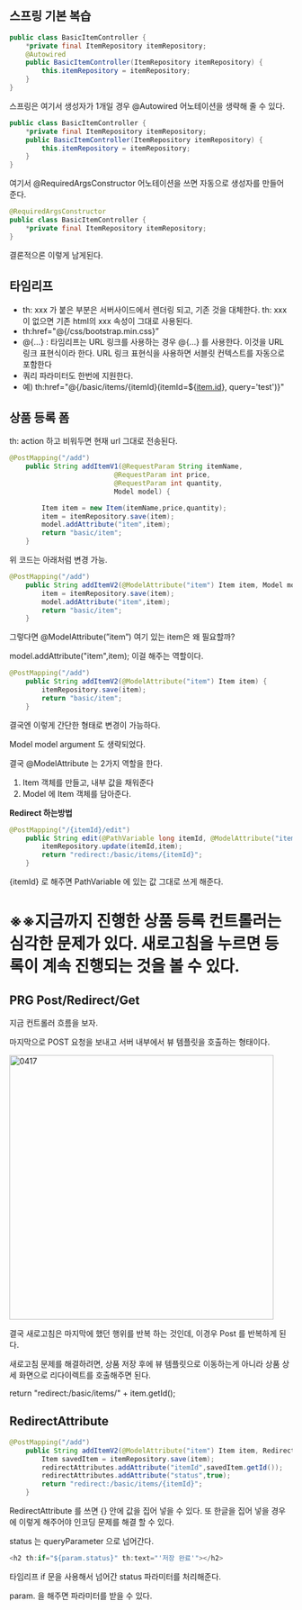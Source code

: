 ## 스프링 기본 복습

```java
public class BasicItemController {
    *private final ItemRepository itemRepository;
    @Autowired
    public BasicItemController(ItemRepository itemRepository) {
        this.itemRepository = itemRepository;
    }
}
```

스프링은 여기서 생성자가 1개일 경우 @Autowired 어노테이션을 생략해 줄 수 있다.

```java
public class BasicItemController {
    *private final ItemRepository itemRepository;
    public BasicItemController(ItemRepository itemRepository) {
        this.itemRepository = itemRepository;
    }
}
```

여기서 @RequiredArgsConstructor 어노테이션을 쓰면 자동으로 생성자를 만들어 준다.

```java
@RequiredArgsConstructor
public class BasicItemController {
    *private final ItemRepository itemRepository;
}
```

결론적으론 이렇게 남게된다.

## 타임리프

- th: xxx 가 붙은 부분은 서버사이드에서 렌더링 되고, 기존 것을 대체한다. th: xxx 이 없으면 기존 html의 xxx 속성이 그대로 사용된다.
- th:href="@{/css/bootstrap.min.css}”
- @{...} : 타임리프는 URL 링크를 사용하는 경우 @{...} 를 사용한다. 이것을 URL 링크 표현식이라 한다.
URL 링크 표현식을 사용하면 서블릿 컨텍스트를 자동으로 포함한다
- 쿼리 파라미터도 한번에 지원한다.
- 예) th:href="@{/basic/items/{itemId}(itemId=${[item.id](http://item.id/)}, query='test')}"
    
    

## 상품 등록 폼

th: action 하고 비워두면 현재 url 그대로 전송된다.

```java
@PostMapping("/add")
    public String addItemV1(@RequestParam String itemName,
                          @RequestParam int price,
                          @RequestParam int quantity,
                          Model model) {

        Item item = new Item(itemName,price,quantity);
        item = itemRepository.save(item);
        model.addAttribute("item",item);
        return "basic/item";
    }
```

위 코드는 아래처럼 변경 가능.

```java
@PostMapping("/add")
    public String addItemV2(@ModelAttribute("item") Item item, Model model) {
        item = itemRepository.save(item);
        model.addAttribute("item",item);
        return "basic/item";
    }
```

그렇다면 @ModelAttribute(”item”) 여기 있는 item은 왜 필요할까?

model.addAttribute("item",item); 이걸 해주는 역할이다.

```java
@PostMapping("/add")
    public String addItemV2(@ModelAttribute("item") Item item) {
        itemRepository.save(item);
        return "basic/item";
    }
```

결국엔 이렇게 간단한 형태로 변경이 가능하다.

Model model argument 도 생략되었다. 

결국 @ModelAttribute 는 2가지 역할을 한다.

1. Item 객체를 만들고, 내부 값을 채워준다
2. Model 에 Item 객체를 담아준다.

**Redirect 하는방법**

```java
@PostMapping("/{itemId}/edit")
    public String edit(@PathVariable long itemId, @ModelAttribute("item") Item item) {
        itemRepository.update(itemId,item);
        return "redirect:/basic/items/{itemId}";
    }
```

{itemId} 로 해주면 PathVariable 에 있는 값 그대로 쓰게 해준다.

# ※※지금까지 진행한 상품 등록 컨트롤러는 심각한 문제가 있다. 새로고침을 누르면 등록이 계속 진행되는 것을 볼 수 있다.

## PRG Post/Redirect/Get

지금 컨트롤러 흐름을 보자.

마지막으로 POST 요청을 보내고 서버 내부에서 뷰 템플릿을 호출하는 형태이다.

<img width="470" alt="0417" src="https://user-images.githubusercontent.com/108070719/232489690-c23f264b-897e-4838-9d36-c42c18380578.PNG">

결국 새로고침은 마지막에 했던 행위를 반복 하는 것인데, 이경우 Post 를 반복하게 된다.

새로고침 문제를 해결하려면, 상품 저장 후에 뷰 템플릿으로 이동하는게 아니라 상품 상세 화면으로 리다이렉트를 호출해주면 된다.

return "redirect:/basic/items/" + item.getId();

## RedirectAttribute

```java
@PostMapping("/add")
    public String addItemV2(@ModelAttribute("item") Item item, RedirectAttributes redirectAttributes) {
        Item savedItem = itemRepository.save(item);
        redirectAttributes.addAttribute("itemId",savedItem.getId());
        redirectAttributes.addAttribute("status",true);
        return "redirect:/basic/items/{itemId}";
    }
```

RedirectAttribute 를 쓰면 {} 안에 값을 집어 넣을 수 있다. 또 한글을 집어 넣을 경우에 이렇게 해주어야 인코딩 문제를 해결 할 수 있다.

status 는 queryParameter 으로 넘어간다.

```java
<h2 th:if="${param.status}" th:text="'저장 완료'"></h2>
```

타임리프 if 문을 사용해서 넘어간 status 파라미터를 처리해준다.

param. 을 해주면 파라미터를 받을 수 있다.
